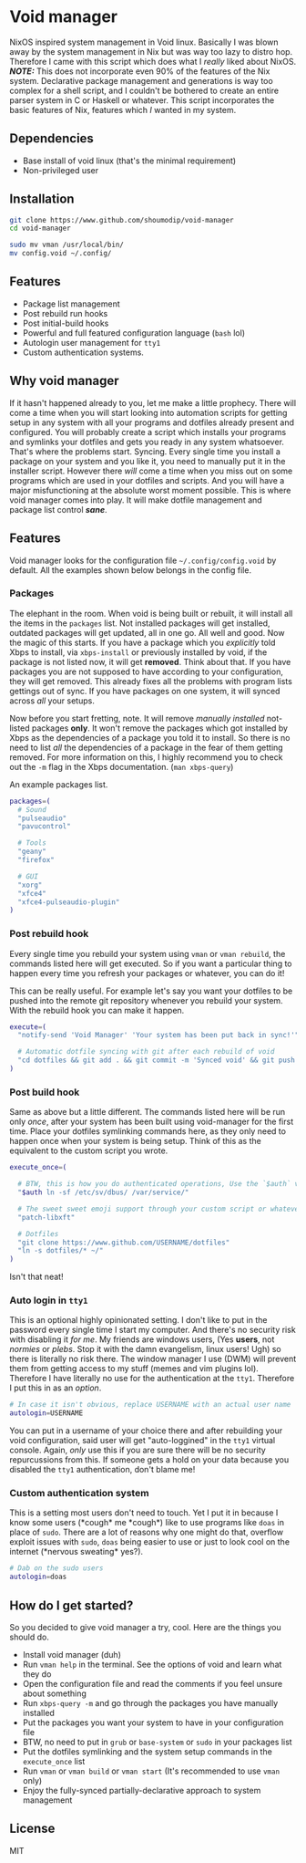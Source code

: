 # Void manager
NixOS inspired system management in Void linux. Basically I was blown away by the system management in Nix but was way too lazy to distro hop. Therefore I came with this script which does what I *really* liked about NixOS. ***NOTE:*** This does not incorporate even 90% of the features of the Nix system. Declarative package management and generations is way too complex for a shell script, and I couldn't be bothered to create an entire parser system in C or Haskell or whatever. This script incorporates the basic features of Nix, features which *I* wanted in my system.

## Dependencies
- Base install of void linux (that's the minimal requirement)
- Non-privileged user

## Installation
```sh
git clone https://www.github.com/shoumodip/void-manager
cd void-manager

sudo mv vman /usr/local/bin/
mv config.void ~/.config/
```

## Features
- Package list management
- Post rebuild run hooks
- Post initial-build hooks
- Powerful and full featured configuration language (`bash` lol)
- Autologin user management for `tty1`
- Custom authentication systems.

## Why void manager
If it hasn't happened already to you, let me make a little prophecy. There will come a time when you will start looking into automation scripts for getting setup in any system with all your programs and dotfiles already present and configured. You will probably create a script which installs your programs and symlinks your dotfiles and gets you ready in any system whatsoever. That's where the problems start. Syncing. Every single time you install a package on your system and you like it, you need to manually put it in the installer script. However there *will* come a time when you miss out on some programs which are used in your dotfiles and scripts. And you will have a major misfunctioning at the absolute worst moment possible. This is where void manager comes into play. It will make dotfile management and package list control ***sane***.

## Features
Void manager looks for the configuration file `~/.config/config.void` by default. All the examples shown below belongs in the config file.

### Packages
The elephant in the room. When void is being built or rebuilt, it will install all the items in the `packages` list. Not installed packages will get installed, outdated packages will get updated, all in one go. All well and good. Now the magic of this starts. If you have a package which you *explicitly* told Xbps to install, via `xbps-install` or previously installed by void, if the package is not listed now, it will get **removed**. Think about that. If you have packages you are not supposed to have according to your configuration, they will get removed. This already fixes all the problems with program lists gettings out of sync. If you have packages on one system, it will synced across *all* your setups.

Now before you start fretting, note. It will remove *manually installed* not-listed packages **only**. It won't remove the packages which got installed by Xbps as the dependencies of a package you told it to install. So there is no need to list *all* the dependencies of a package in the fear of them getting removed. For more information on this, I highly recommend you to check out the `-m` flag in the Xbps documentation. (`man xbps-query`)

An example packages list.

```sh
packages=(
  # Sound
  "pulseaudio"
  "pavucontrol"

  # Tools
  "geany"
  "firefox"

  # GUI
  "xorg"
  "xfce4"
  "xfce4-pulseaudio-plugin"
)
```

### Post rebuild hook
Every single time you rebuild your system using `vman` or `vman rebuild`, the commands listed here will get executed. So if you want a particular thing to happen every time you refresh your packages or whatever, you can do it!

This can be really useful. For example let's say you want your dotfiles to be pushed into the remote git repository whenever you rebuild your system. With the rebuild hook you can make it happen.

```sh
execute=(
  "notify-send 'Void Manager' 'Your system has been put back in sync!'"

  # Automatic dotfile syncing with git after each rebuild of void
  "cd dotfiles && git add . && git commit -m 'Synced void' && git push -u origin main"
)
```

### Post build hook
Same as above but a little different. The commands listed here will be run only *once*, after your system has been built using void-manager for the first time. Place your dotfiles symlinking commands here, as they only need to happen once when your system is being setup. Think of this as the equivalent to the custom script you wrote.

```sh
execute_once=(

  # BTW, this is how you do authenticated operations, Use the `$auth` variable
  "$auth ln -sf /etc/sv/dbus/ /var/service/"

  # The sweet sweet emoji support through your custom script or whatever
  "patch-libxft"

  # Dotfiles
  "git clone https://www.github.com/USERNAME/dotfiles"
  "ln -s dotfiles/* ~/"
)
```

Isn't that neat!

### Auto login in `tty1`
This is an optional highly opinionated setting. I don't like to put in the password every single time I start my computer. And there's no security risk with disabling it *for me*. My friends are windows users, (Yes **users**, not *normies* or *plebs*. Stop it with the damn evangelism, linux users! Ugh) so there is literally no risk there. The window manager I use (DWM) will prevent them from getting access to my stuff (memes and vim plugins lol). Therefore I have literally no use for the authentication at the `tty1`. Therefore I put this in as an *option*.

```sh
# In case it isn't obvious, replace USERNAME with an actual user name
autologin=USERNAME
```

You can put in a username of your choice there and after rebuilding your void configuration, said user will get "auto-loggined" in the `tty1` virtual console. Again, *only* use this if you are sure there will be no security repurcussions from this. If someone gets a hold on your data because you disabled the `tty1` authentication, don't blame me!

### Custom authentication system
This is a setting most users don't need to touch. Yet I put it in because I know some users (\*cough\* me \*cough\*) like to use programs like `doas` in place of `sudo`. There are a lot of reasons why one might do that, overflow exploit issues with `sudo`, `doas` being easier to use or just to look cool on the internet (\*nervous sweating\* yes?).

```sh
# Dab on the sudo users
autologin=doas
```

## How do I get started?
So you decided to give void manager a try, cool. Here are the things you should do.

- Install void manager (duh)
- Run `vman help` in the terminal. See the options of void and learn what they do
- Open the configuration file and read the comments if you feel unsure about something
- Run `xbps-query -m` and go through the packages you have manually installed
- Put the packages you want your system to have in your configuration file
- BTW, no need to put in `grub` or `base-system` or `sudo` in your packages list
- Put the dotfiles symlinking and the system setup commands in the `execute_once` list
- Run `vman` or `vman build` or `vman start` (It's recommended to use `vman` only)
- Enjoy the fully-synced partially-declarative approach to system management

## License
MIT
